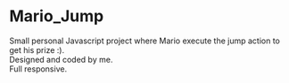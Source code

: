 # Mario_Jump

Small personal Javascript project where Mario execute the jump action to get his prize :).\
Designed and coded by me.\
Full responsive.
